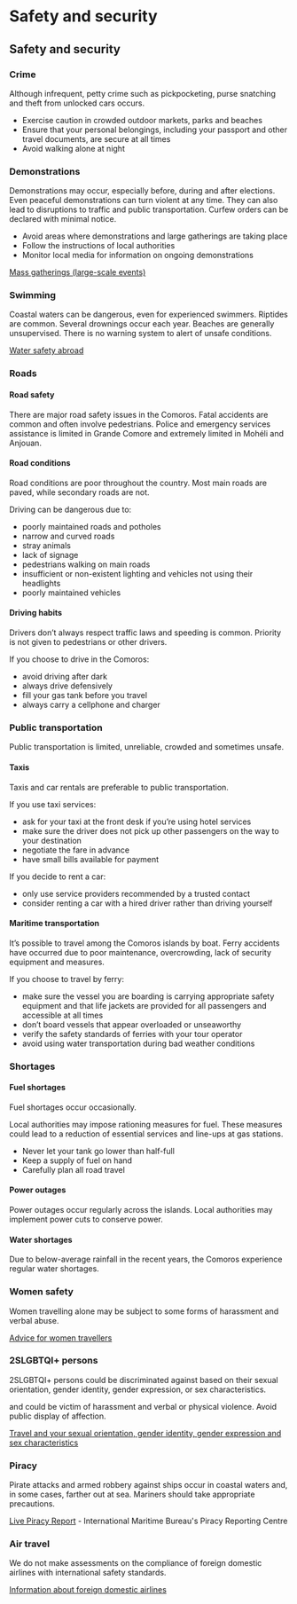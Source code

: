 # Safety and security

## Safety and security

### Crime

Although infrequent, petty crime such as pickpocketing, purse snatching and theft from unlocked cars occurs.

* Exercise caution in crowded outdoor markets, parks and beaches
* Ensure that your personal belongings, including your passport and other travel documents, are secure at all times
* Avoid walking alone at night

### Demonstrations

Demonstrations may occur, especially before, during and after elections. Even peaceful demonstrations can turn violent at any time. They can also lead to disruptions to traffic and public transportation. Curfew orders can be declared with minimal notice.

* Avoid areas where demonstrations and large gatherings are taking place
* Follow the instructions of local authorities
* Monitor local media for information on ongoing demonstrations

[Mass gatherings (large-scale events)](https://travel.gc.ca/travelling/health-safety/mass-gatherings)

### Swimming

Coastal waters can be dangerous, even for experienced swimmers. Riptides are common. Several drownings occur each year. Beaches are generally unsupervised. There is no warning system to alert of unsafe conditions.

[Water safety abroad](https://travel.gc.ca/travelling/health-safety/water-safety)

### Roads

#### Road safety

There are major road safety issues in the Comoros. Fatal accidents are common and often involve pedestrians. Police and emergency services assistance is limited in Grande Comore and extremely limited in Mohéli and Anjouan.

#### Road conditions

Road conditions are poor throughout the country. Most main roads are paved, while secondary roads are not.

Driving can be dangerous due to:

* poorly maintained roads and potholes
* narrow and curved roads
* stray animals
* lack of signage
* pedestrians walking on main roads
* insufficient or non-existent lighting and vehicles not using their headlights
* poorly maintained vehicles

#### Driving habits

Drivers don’t always respect traffic laws and speeding is common. Priority is not given to pedestrians or other drivers.

If you choose to drive in the Comoros:

* avoid driving after dark
* always drive defensively
* fill your gas tank before you travel
* always carry a cellphone and charger

### Public transportation

Public transportation is limited, unreliable, crowded and sometimes unsafe.

#### Taxis

Taxis and car rentals are preferable to public transportation.

If you use taxi services:

* ask for your taxi at the front desk if you’re using hotel services
* make sure the driver does not pick up other passengers on the way to your destination
* negotiate the fare in advance
* have small bills available for payment

If you decide to rent a car:

* only use service providers recommended by a trusted contact
* consider renting a car with a hired driver rather than driving yourself

#### Maritime transportation

It’s possible to travel among the Comoros islands by boat. Ferry accidents have occurred due to poor maintenance, overcrowding, lack of security equipment and measures.

If you choose to travel by ferry:

* make sure the vessel you are boarding is carrying appropriate safety equipment and that life jackets are provided for all passengers and accessible at all times
* don’t board vessels that appear overloaded or unseaworthy
* verify the safety standards of ferries with your tour operator
* avoid using water transportation during bad weather conditions

### Shortages

#### Fuel shortages

Fuel shortages occur occasionally.

Local authorities may impose rationing measures for fuel. These measures could lead to a reduction of essential services and line-ups at gas stations.

* Never let your tank go lower than half-full
* Keep a supply of fuel on hand
* Carefully plan all road travel

#### Power outages

Power outages occur regularly across the islands. Local authorities may implement power cuts to conserve power.

#### Water shortages

Due to below-average rainfall in the recent years, the Comoros experience regular water shortages.

### Women safety

Women travelling alone may be subject to some forms of harassment and verbal abuse.

[Advice for women travellers](https://travel.gc.ca/travelling/health-safety/advice-for-women-travellers "Advice for women travellers")

### 2SLGBTQI+ persons

2SLGBTQI+ persons could be discriminated against based on their sexual orientation, gender identity, gender expression, or sex characteristics.

and could be victim of harassment and verbal or physical violence. Avoid public display of affection.

[Travel and your sexual orientation, gender identity, gender expression and sex characteristics](https://travel.gc.ca/travelling/health-safety/lgbt-travel)

### Piracy

Pirate attacks and armed robbery against ships occur in coastal waters and, in some cases, farther out at sea. Mariners should take appropriate precautions.

[Live Piracy Report](https://icc-ccs.org/piracy-reporting-centre/live-piracy-report) - International Maritime Bureau's Piracy Reporting Centre

### Air travel

We do not make assessments on the compliance of foreign domestic airlines with international safety standards.

[Information about foreign domestic airlines](https://travel.gc.ca/air/in-flight-safety#other)

###